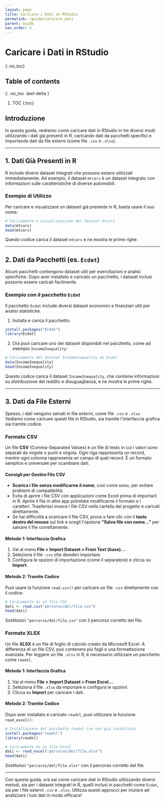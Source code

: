 ```yaml
---
layout: page
title: Caricare i Dati in RStudio
permalink: /guide/caricare_dati
parent: Guide
nav_order: 4
---
```


# Caricare i Dati in RStudio
{:.no_toc}

## Table of contents
{: .no_toc .text-delta }

1. TOC
{:toc}

## Introduzione

In questa guida, vedremo come caricare dati in RStudio in tre diversi modi: utilizzando i dati già presenti in R, caricando dati da pacchetti specifici e importando dati da file esterni (come file `.csv` o `.xlsx`).

---

## 1. Dati Già Presenti in R

R include diversi dataset integrati che possono essere utilizzati immediatamente. Ad esempio, il dataset `mtcars` è un dataset integrato con informazioni sulle caratteristiche di diverse automobili.

### Esempio di Utilizzo

Per caricare e visualizzare un dataset già presente in R, basta usare il suo nome:

```r
# Caricamento e visualizzazione del dataset mtcars
data(mtcars)
head(mtcars)
```

Questo codice carica il dataset `mtcars` e ne mostra le prime righe.

---

## 2. Dati da Pacchetti (es. `Ecdat`)

Alcuni pacchetti contengono dataset utili per esercitazioni e analisi specifiche. Dopo aver installato e caricato un pacchetto, i dataset inclusi possono essere caricati facilmente.

### Esempio con il pacchetto `Ecdat`

Il pacchetto `Ecdat` include diversi dataset economici e finanziari utili per analisi statistiche.

1. Installa e carica il pacchetto:

```r
install.packages("Ecdat")
library(Ecdat)
```

2. Ora puoi caricare uno dei dataset disponibili nel pacchetto, come ad esempio `IncomeInequality`:

```r
# Caricamento del dataset IncomeInequality da Ecdat
data(IncomeInequality)
head(IncomeInequality)
```

Questo codice carica il dataset `IncomeInequality`, che contiene informazioni su distribuzione del reddito e disuguaglianza, e ne mostra le prime righe.

---

## 3. Dati da File Esterni

Spesso, i dati vengono salvati in file esterni, come file `.csv` o `.xlsx`. Vediamo come caricare questi file in RStudio, sia tramite l'interfaccia grafica sia tramite codice.

### Formato CSV

Un file **CSV** (Comma-Separated Values) è un file di testo in cui i valori sono separati da virgole o punti e virgola. Ogni riga rappresenta un record, mentre ogni colonna rappresenta un campo di quel record. È un formato semplice e universale per scambiare dati.

#### Consigli per Gestire File CSV

- **Scarica i file senza modificarne il nome**, così come sono, per evitare problemi di compatibilità.
- Evita di aprire i file CSV con applicazioni come Excel prima di importarli in R. Aprire il file in altre app potrebbe modificarne il formato o i caratteri. Trasferisci invece i file CSV nella cartella del progetto e caricali direttamente.
- Se hai difficoltà a scaricare il file CSV, prova a fare clic con il **tasto destro del mouse** sul link e scegli l'opzione **"Salva file con nome..."** per salvare il file correttamente.

#### Metodo 1: Interfaccia Grafica

1. Vai al menu **File > Import Dataset > From Text (base)...**.
2. Seleziona il file `.csv` che desideri importare.
3. Configura le opzioni di importazione (come il separatore) e clicca su **Import**.

#### Metodo 2: Tramite Codice

Puoi usare la funzione `read.csv()` per caricare un file `.csv` direttamente con il codice:

```r
# Caricamento di un file CSV
dati <- read.csv("percorso/del/file.csv")
head(dati)
```

Sostituisci `"percorso/del/file.csv"` con il percorso corretto del file.

### Formato XLSX

Un file **XLSX** è un file di foglio di calcolo creato da Microsoft Excel. A differenza di un file CSV, può contenere più fogli e una formattazione avanzata. Per leggere un file `.xlsx` in R, è necessario utilizzare un pacchetto come `readxl`.

#### Metodo 1: Interfaccia Grafica

1. Vai al menu **File > Import Dataset > From Excel...**.
2. Seleziona il file `.xlsx` da importare e configura le opzioni.
3. Clicca su **Import** per caricare i dati.

#### Metodo 2: Tramite Codice

Dopo aver installato e caricato `readxl`, puoi utilizzare la funzione `read_excel()`:

```r
# Installazione del pacchetto readxl (se non già installato)
install.packages("readxl")
library(readxl)

# Caricamento di un file Excel
dati <- read_excel("percorso/del/file.xlsx")
head(dati)
```

Sostituisci `"percorso/del/file.xlsx"` con il percorso corretto del file.

---

Con questa guida, ora sai come caricare dati in RStudio utilizzando diversi metodi, sia per i dataset integrati in R, quelli inclusi in pacchetti come `Ecdat`, sia per i file esterni `.csv` e `.xlsx`. Utilizza questi approcci per iniziare ad analizzare i tuoi dati in modo efficace!
